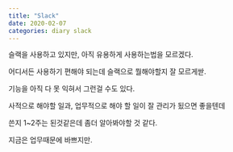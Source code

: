```yaml
---
title: "Slack"
date: 2020-02-07
categories: diary slack
---
```

슬랙을 사용하고 있지만, 아직 유용하게 사용하는법을 모르겠다.

어디서든 사용하기 편해야 되는데 슬랙으로 뭘해야할지 잘 모르게싿.

기능을 아직 다 못 익혀서 그런걸 수도 있다.

사적으로 해야할 일과, 업무적으로 해야 할 일이 잘 관리가 됬으면 좋을텐데

쓴지 1~2주는 된것같은데 좀더 알아봐야할 것 같다.

지금은 업무때문에 바쁘지만.
